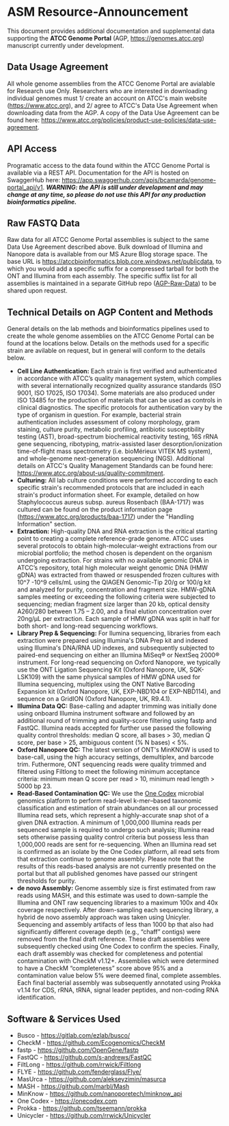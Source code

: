 # ASM Resource-Announcement
This document provides additional documentation and supplemental data supporting the **ATCC Genome Portal** (AGP, https://genomes.atcc.org) manuscript currently under development. 
## Data Usage Agreement
All whole genome assemblies from the ATCC Genome Portal are avialable for Research use Only. Researchers who are interested in downloading individual genomes must 1/ create an account on ATCC's main website (https://www.atcc.org), and 2/ agree to ATCC's Data Use Agreement when downloading data from the AGP. A copy of the Data Use Agreement can be found here: https://www.atcc.org/policies/product-use-policies/data-use-agreement.
## API Access
Programatic access to the data found within the ATCC Genome Portal is available via a REST API. Documentation for the API is hosted on SwaggerHub here: https://app.swaggerhub.com/apis/bcamarda/genome-portal_api/v1. *__WARNING: the API is still under development and may change at any time, so please do not use this API for any production bioinformatics pipeline.__*
## Raw FASTQ Data
Raw data for all ATCC Genome Portal assemblies is subject to the same Data Use Agreement described above. Bulk download of Illumina and Nanopore data is available from our MS Azure Blog storage space. The base URL is https://atccbioinformatics.blob.core.windows.net/publicdata, to which you would add a specific suffix for a compressed tarball for both the ONT and Illumina from each assembly. The specific suffix list for all assemblies is maintained in a separate GitHub repo ([AGP-Raw-Data](https://github.com/ATCC-Bioinformatics/AGP-Raw-Data)) to be shared upon request.
## Technical Details on AGP Content and Methods
General details on the lab methods and bioinformatics pipelines used to create the whole genome assemblies on the ATCC Genome Portal can be found at the locations below. Details on the methods used for a specific strain are avilable on request, but in general will conform to the details below.
* **Cell Line Authentication:** Each strain is first verified and authenticated in accordance with ATCC’s quality management system, which complies with several internationally recognized quality assurance standards (ISO 9001, ISO 17025, ISO 17034). Some materials are also produced under ISO 13485 for the production of materials that can be used as controls in clinical diagnostics. The specific protocols for authentication vary by the type of organism in question. For example, bacterial strain authentication includes assessment of colony morphology, gram staining, culture purity, metabolic profiling, antibiotic susceptibility testing (AST), broad-spectrum biochemical reactivity testing, 16S rRNA gene sequencing, ribotyping, matrix-assisted laser desorption/ionization time-of-flight mass spectrometry (i.e. bioMérieux VITEK MS system), and whole-genome next-generation sequencing (NGS). Additional details on ATCC's Quality Management Standards can be found here: https://www.atcc.org/about-us/quality-commitment.
* **Culturing:** All lab culture conditions were performed according to each specific strain's recommended protocols that are included in each strain's product information sheet. For example, detailed on how Staphylococcus aureus subsp. aureus Rosenbach (BAA-1717) was cultured can be found on the product information page (https://www.atcc.org/products/baa-1717) under the "Handling Information" section. 
* **Extraction:** High-quality DNA and RNA extraction is the critical starting point to creating a complete reference-grade genome. ATCC uses several  protocols to obtain high-molecular-weight extractions from our microbial portfolio; the method chosen is dependent on the organism undergoing extraction. For strains with no available genomic DNA in ATCC’s repository, total high molecular weight genomic DNA (HMW gDNA) was extracted from thawed or resuspended frozen cultures with 10^7 -10^9 cells/mL using the QIAGEN Genomic-Tip 20/g or 100/g kit and analyzed for purity, concentration and fragment size.  HMW-gDNA samples meeting or exceeding the following criteria were subjected to sequencing; median fragment size larger than 20 kb, optical density A260/280 between 1.75 – 2.00, and a final elution concentration over 20ng/µL per extraction. Each sample of HMW gDNA was split in half for both short- and long-read sequencing workflows.
* **Library Prep & Sequencing:** For Ilumina sequencing, libraries from each extraction were prepared using Illumina's DNA Prep kit and indexed using Illumina's DNA/RNA UD indexes, and subsequently subjected to paired-end sequencing on either an Illumina MiSeq® or NextSeq 2000® instrument. For long-read sequencing on Oxford Nanopore, we typically use the ONT Ligation Sequencing Kit (Oxford Nanopore, UK, SQK-LSK109) with the same physical samples of HMW gDNA used for Illumina sequencing, multiplex using the ONT Native Barcoding Expansion kit (Oxford Nanopore, UK, EXP-NBD104 or EXP-NBD114), and sequence on a GridION (Oxford Nanopore, UK, R9.4.1).
* **Illumina Data QC:** Base-calling and adapter trimming was initially done using onboard Illumina instrument software and followed by an additional round of trimming and quality-score filtering using fastp and FastQC. Illumina reads accepted for further use passed the following quality control thresholds: median Q score, all bases > 30, median Q score, per base > 25, ambiguous content (% N bases) < 5%.
* **Oxford Nanopore QC:** The latest version of ONT's MinKNOW is used to base-call, using the high accuracy settings, demultiplex, and barcode trim. Futhermore, ONT sequencing reads were quality trimmed and filtered using Filtlong to meet the following minimum acceptance criteria: minimum mean Q score per read > 10, minimum read length > 5000 bp 23.
* **Read-Based Contamination QC:** We use the [One Codex](https://www.onecodex.com) microbial genomics platform to perform read-level k-mer–based taxonomic classification and estimation of strain abundances on all our processed Illumina read sets, which represent a highly-accurate snap shot of a given DNA extraction. A minimum of 1,000,000 Illumina reads per sequenced sample is required to undergo such analysis; Illumina read sets otherwise passing quality control criteria but possess less than 1,000,000 reads are sent for re-sequencing. When an Illumina read set is confirmed as an isolate by the One Codex platform, all read sets from that extraction continue to genome assembly. Please note that the results of this reads-based analysis are not currently presented on the portal but that all published genomes have passed our stringent thresholds for purity.
* **de novo Assembly:** Genome assembly size is first estimated from raw reads using MASH, and this estimate was used to down-sample the Illumina and ONT raw sequencing libraries to a maximum 100x and 40x coverage respectively. After down-sampling each sequencing library, a hybrid de novo assembly approach was taken using Unicyler. Sequencing and assembly artifacts of less than 1000 bp that also had significantly different coverage depth (e.g., “chaff” contigs) were removed from the final draft reference. These draft assemblies were subsequently checked using One Codex to confirm the species. Finally, each draft assembly was checked for completeness and potential contamination with CheckM v1.12+. Assemblies which were determined to have a CheckM “completeness” score above 95% and a contamination value below 5% were deemed final, complete assembles. Each final bacterial assembly was subsequently annotated using Prokka v1.14 for CDS, rRNA, tRNA, signal leader peptides, and non-coding RNA identification.
## Software & Services Used
* Busco - https://gitlab.com/ezlab/busco/
* CheckM - https://github.com/Ecogenomics/CheckM
* fastp - https://github.com/OpenGene/fastp
* FastQC - https://github.com/s-andrews/FastQC
* FiltLong - https://github.com/rrwick/Filtlong
* FLYE - https://github.com/fenderglass/Flye/
* MasUrca - https://github.com/alekseyzimin/masurca
* MASH - https://github.com/marbl/Mash
* MinKnow - https://github.com/nanoporetech/minknow_api
* One Codex - https://onecodex.com 
* Prokka - https://github.com/tseemann/prokka
* Unicycler - https://github.com/rrwick/Unicycler
